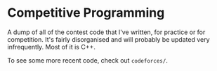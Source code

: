 # Competitive Programming

A dump of all of the contest code that I've written, for practice or for competition. It's fairly disorganised and will probably be updated very infrequently. Most of it is C++.

To see some more recent code, check out `codeforces/`.
